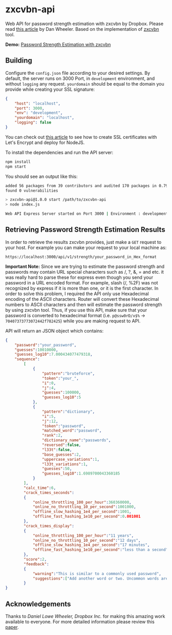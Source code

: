 # zxcvbn-api
Web API for password strength estimation with zxcvbn by Dropbox. Please read [this article](https://dropbox.tech/security/zxcvbn-realistic-password-strength-estimation) by Dan Wheeler. Based on the implementation of [zxcvbn](https://github.com/dropbox/zxcvbn) tool.

**Demo:** [Password Strength Estimation with zxcvbn](https://strength.merterdemir.com/)

## Building
Configure the `config.json` file according to your desired settings. By default, the server runs on 3000 Port, in `development` environment, and without `logging` any request. `yourdomain` should be equal to the domain you provide while creating your SSL signature:

```json
{
    "host": "localhost",
    "port": 3000,
    "env": "development",
    "yourdomain": "localhost",
    "logging": false
}
```

You can check out [this article](https://itnext.io/node-express-letsencrypt-generate-a-free-ssl-certificate-and-run-an-https-server-in-5-minutes-a730fbe528ca) to see how to create SSL certificates with Let's Encrypt and deploy for NodeJS.

To install the dependencies and run the API server:

```bash
npm install
npm start
```

You should see an output like this:

```bash
added 56 packages from 39 contributors and audited 170 packages in 0.792s
found 0 vulnerabilities
```

```bash
> zxcvbn-api@1.0.0 start /path/to/zxcvbn-api
> node index.js

Web API Express Server started on Port 3000 | Environment : development
```

## Retrieving Password Strength Estimation Results

In order to retrieve the results zxcvbn provides, just make a `GET` request to your host. For example you can make your request to your local machine as:

```
https://localhost:3000/api/v1/strength/your_password_in_Hex_format
```

**Important Note:** Since we are trying to estimate the password strength and passwords may contain URL special characters such as /, ?, &, = and etc. 
it was really hard to parse these for express even though you send your password in a URL encoded format. For example, slash (/, %2F) was not 
recognized by express if it is more than one, or it is the first character. In order to solve this problem, I required the API only use Hexadecimal 
encoding of the ASCII characters. Router will convert these Hexadecimal numbers to ASCII characters and then will estimate the password strength 
by using zxcvbn tool. Thus, if you use this API, make sure that your password is converted to hexadecimal format (i.e. `p@ssw0rD/x$%` -> `70407373773072442f782425`) 
while you are making request to API.

API will return an JSON object which contains:

```json
{
	"password":"your_password",
	"guesses":10010000,
	"guesses_log10":7.000434077479318,
	"sequence":
		[
			{
				"pattern":"bruteforce",
				"token":"your_",
				"i":0,
				"j":4,
				"guesses":100000,
				"guesses_log10":5
			},
			{
				"pattern":"dictionary",
				"i":5,
				"j":12,
				"token":"password",
				"matched_word":"password",
				"rank":2,
				"dictionary_name":"passwords",
				"reversed":false,
				"l33t":false,
				"base_guesses":2,
				"uppercase_variations":1,
				"l33t_variations":1,
				"guesses":50,
				"guesses_log10":1.6989700043360185
			}
		],
		"calc_time":6,
		"crack_times_seconds":
		{
			"online_throttling_100_per_hour":360360000,
			"online_no_throttling_10_per_second":1001000,
			"offline_slow_hashing_1e4_per_second":1001,
			"offline_fast_hashing_1e10_per_second":0.001001
		},
		"crack_times_display":
		{
			"online_throttling_100_per_hour":"11 years",
			"online_no_throttling_10_per_second":"12 days",
			"offline_slow_hashing_1e4_per_second":"17 minutes",
			"offline_fast_hashing_1e10_per_second":"less than a second"
		},
		"score":2,
		"feedback":
		{
			"warning":"This is similar to a commonly used password",
			"suggestions":["Add another word or two. Uncommon words are better."]
		}
}
```

## Acknowledgements

Thanks to _Daniel Lowe Wheeler, Dropbox Inc._ for making this amazing work available to everyone. For more detailed information please review this [paper](https://www.usenix.org/conference/usenixsecurity16/technical-sessions/presentation/wheeler).